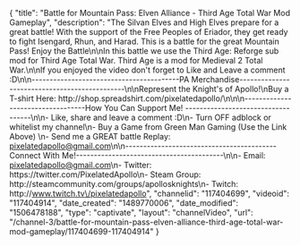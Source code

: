 {
    "title": "Battle for Mountain Pass: Elven Alliance - Third Age Total War Mod Gameplay",
    "description": "The Silvan Elves and High Elves prepare for a great battle!  With the support of the Free Peoples of Eriador, they get ready to fight Isengard, Rhun, and Harad.  This is a battle for the great Mountain Pass!  Enjoy the Battle\n\nIn this battle we use the Third Age: Reforge sub mod for Third Age Total War.  Third Age is a mod for Medieval 2 Total War.\n\nIf you enjoyed the video don't forget to Like and Leave a comment :D\n\n-----------------------------------------PA Merchandise----------------------------------------------\n\nRepresent the Knight's of Apollo!\nBuy a T-shirt Here: http:\/\/shop.spreadshirt.com\/pixelatedapollo\/\n\n\n----------------------------------How You Can Support Me! -----------------------------------\n\n- Like, share and leave a comment :D\n- Turn OFF adblock or whitelist my channel\n- Buy a Game from Green Man Gaming (Use the Link Above) \n- Send me a GREAT battle Replay: pixelatedapollo@gmail.com\n\n------------------------------------------Connect With Me!-----------------------------------------\n\n- Email: pixelatedapollo@gmail.com\n- Twitter: https:\/\/twitter.com\/PixelatedApollo\n- Steam Group:  http:\/\/steamcommunity.com\/groups\/apollosknights\n- Twitch: http:\/\/www.twitch.tv\/pixelatedapollo",
    "channelid": "117404699",
    "videoid": "117404914",
    "date_created": "1489770006",
    "date_modified": "1506478188",
    "type": "captivate",
    "layout": "channelVideo",
    "url": "\/channel-3\/battle-for-mountain-pass-elven-alliance-third-age-total-war-mod-gameplay\/117404699-117404914"
}
